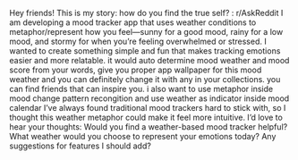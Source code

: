 Hey friends!
This is my story: how do you find the true self? : r/AskReddit
I am  developing a mood tracker app that uses weather conditions  to metaphor/represent how you feel—sunny for a good mood, rainy for a low mood, and stormy for when you’re feeling overwhelmed or stressed. I wanted to create something simple and fun that makes tracking emotions easier and more relatable.
it would auto determine mood weather  and mood score from your words, give you proper app wallpaper for this mood weather and you can definitely change it with any in your collections.
you can find friends that can inspire you.
i also want to use metaphor inside mood change pattern  recongition and  use weather as indicator inside mood calendar
I’ve always found traditional mood trackers hard to stick with, so I thought this weather metaphor could make it feel more intuitive. I’d love to hear your thoughts:
Would you find a weather-based mood tracker helpful?
What weather would you choose to represent your emotions today?
Any suggestions for features I should add?
